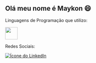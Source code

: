 ## Olá meu nome é Maykon :smile: 

 Linguagens de Programação que utilizo:

 <img src="https://img.shields.io/badge/-Java-007396?style=flat&logo=java&logoColor=white" width="40">

Redes Sociais:

[![Ícone do LinkedIn](https://img.shields.io/badge/LinkedIn-0077B5?style=for-the-badge&logo=linkedin&logoColor=white)](https://www.linkedin.com/in/maykon-lisboa-927483279/)


